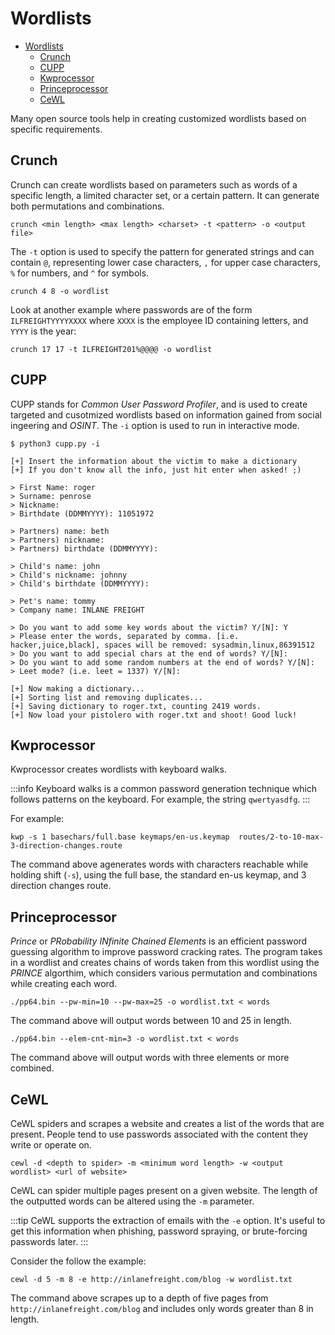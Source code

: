 # Wordlists

- [Wordlists](#wordlists)
  - [Crunch](#crunch)
  - [CUPP](#cupp)
  - [Kwprocessor](#kwprocessor)
  - [Princeprocessor](#princeprocessor)
  - [CeWL](#cewl)

Many open source tools help in creating customized wordlists based on specific requirements.

## Crunch

Crunch can create wordlists based on parameters such as words of a specific length, a limited character set, or a certain pattern. It can generate both permutations and combinations.

```console
crunch <min length> <max length> <charset> -t <pattern> -o <output file>
```

The `-t` option is used to specify the pattern for generated strings and can contain `@`, representing lower case characters, `,` for upper case characters, `%` for numbers, and `^` for symbols.

```console
crunch 4 8 -o wordlist
```

Look at another example where passwords are of the form `ILFREIGHTYYYYXXXX` where `XXXX` is the employee ID containing letters, and `YYYY` is the year:

```console
crunch 17 17 -t ILFREIGHT201%@@@@ -o wordlist
```

## CUPP

CUPP stands for _Common User Password Profiler_, and is used to create targeted and cusotmized wordlists based on information gained from social ingeering and _OSINT_. The `-i` option is used to run in interactive mode.

```console
$ python3 cupp.py -i

[+] Insert the information about the victim to make a dictionary
[+] If you don't know all the info, just hit enter when asked! ;)

> First Name: roger
> Surname: penrose
> Nickname:      
> Birthdate (DDMMYYYY): 11051972

> Partners) name: beth
> Partners) nickname:
> Partners) birthdate (DDMMYYYY):

> Child's name: john
> Child's nickname: johnny
> Child's birthdate (DDMMYYYY):

> Pet's name: tommy
> Company name: INLANE FREIGHT

> Do you want to add some key words about the victim? Y/[N]: Y
> Please enter the words, separated by comma. [i.e. hacker,juice,black], spaces will be removed: sysadmin,linux,86391512
> Do you want to add special chars at the end of words? Y/[N]:
> Do you want to add some random numbers at the end of words? Y/[N]:
> Leet mode? (i.e. leet = 1337) Y/[N]:

[+] Now making a dictionary...
[+] Sorting list and removing duplicates...
[+] Saving dictionary to roger.txt, counting 2419 words.
[+] Now load your pistolero with roger.txt and shoot! Good luck!
```

## Kwprocessor

Kwprocessor creates wordlists with keyboard walks.

:::info
Keyboard walks is a common password generation technique which follows patterns on the keyboard. For example, the string `qwertyasdfg`.
:::

For example:

```console
kwp -s 1 basechars/full.base keymaps/en-us.keymap  routes/2-to-10-max-3-direction-changes.route
```

The command above agenerates words with characters reachable while holding shift (`-s`), using the full base, the standard en-us keymap, and 3 direction changes route.

## Princeprocessor

_Prince_ or _PRobability INfinite Chained Elements_ is an efficient password guessing algorithm to improve password cracking rates. The program takes in a wordlist and creates chains of words taken from this wordlist using the _PRINCE_ algorthim, which considers various permutation and combinations while creating each word.

```console
./pp64.bin --pw-min=10 --pw-max=25 -o wordlist.txt < words
```

The command above will output words between 10 and 25 in length.

```console
./pp64.bin --elem-cnt-min=3 -o wordlist.txt < words
```

The command above will output words with three elements or more combined.

## CeWL

CeWL spiders and scrapes a website and creates a list of the words that are present. People tend to use passwords associated with the content they write or operate on.

```console
cewl -d <depth to spider> -m <minimum word length> -w <output wordlist> <url of website>
```

CeWL can spider multiple pages present on a given website. The length of the outputted words can be altered using the `-m` parameter.

:::tip
CeWL supports the extraction of emails with the `-e` option. It's useful to get this information when phishing, password spraying, or brute-forcing passwords later.
:::

Consider the follow the example:

```console
cewl -d 5 -m 8 -e http://inlanefreight.com/blog -w wordlist.txt
```

The command above scrapes up to a depth of five pages from `http://inlanefreight.com/blog` and includes only words greater than 8 in length.
